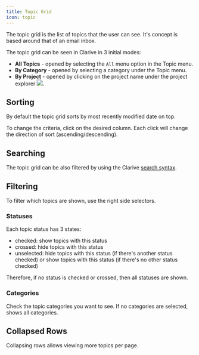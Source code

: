 ```yaml
---
title: Topic Grid
icon: topic
---
```


The topic grid is the list of topics that the user can see. 
It's concept is based around that of an email inbox. 

The topic grid can be seen in Clarive in 3 initial modes:

- **All Topics** - opened by selecting the `All` menu option in the Topic menu. 
- **By Category** - opened by selecting a category under the Topic menu. 
- **By Project** - opened by clicking on the project name under the project explorer <img src="/static/images/icons/project.png" />.

## Sorting 

By default the topic grid sorts by most recently modified
date on top.

To change the criteria, click on the desired column. Each click 
will change the direction of sort (ascending/descending). 

## Searching

The topic grid can be also filtered by using the Clarive [search syntax](getting-started/search-syntax).

## Filtering

To filter which topics are shown, use the right side selectors.

### Statuses

Each topic status has 3 states:

- checked: show topics with this status
- crossed: hide topics with this status
- unselected: hide topics with this status 
(if there's another status checked) or show topics with this status (if there's no other status checked)

Therefore, if no status is checked or crossed, then all statuses are shown. 

### Categories

Check the topic categories you want to see. If no categories are selected, shows all categories.

## Collapsed Rows

Collapsing rows allows viewing more topics per page. 


